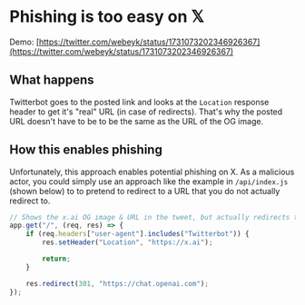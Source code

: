 # Phishing is too easy on 𝕏

Demo: [https://twitter.com/webeyk/status/1731073202346926367](https://twitter.com/webeyk/status/1731073202346926367)

## What happens

Twitterbot goes to the posted link and looks at the `Location` response header to get
it's "real" URL (in case of redirects). That's why the posted URL doesn't have to be
to be the same as the URL of the OG image.

## How this enables phishing

Unfortunately, this approach enables potential phishing on X.
As a malicious actor, you could simply use an approach like the example in `/api/index.js` (shown below) to
to pretend to redirect to a URL that you do not actually redirect to.

```js
// Shows the x.ai OG image & URL in the tweet, but actually redirects to ChatGPT
app.get("/", (req, res) => {
    if (req.headers["user-agent"].includes("Twitterbot")) {
        res.setHeader("Location", "https://x.ai");

        return;
    }

    res.redirect(301, "https://chat.openai.com");
});
```
